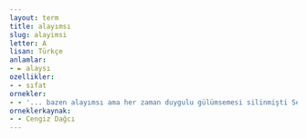 ```yaml
---
layout: term
title: alayımsı
slug: alayimsi
letter: A
lisan: Türkçe
anlamlar:
- ► alaysı
ozellikler:
- - sıfat
ornekler:
- - '... bazen alayımsı ama her zaman duygulu gülümsemesi silinmişti Seyit Ümer''in yüzünden.'
orneklerkaynak:
- - Cengiz Dağcı
---
```

